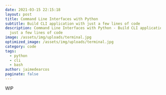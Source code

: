 ```yaml
---
date: 2021-03-15 22:15:18
layout: post
title: Command Line Interfaces with Python
subtitle: Build CLI application with just a few lines of code
description: Command Line Interfaces with Python - Build CLI application with
  just a few lines of code
image: /assets/img/uploads/terminal.jpg
optimized_image: /assets/img/uploads/terminal.jpg
category: code
tags:
  - python
  - cli
  - bash
author: jaimedearcos
paginate: false
---
```

WIP